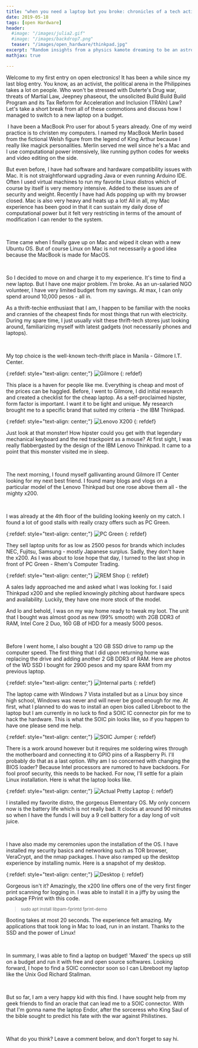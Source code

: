 ```yaml
---
title: "when you need a laptop but you broke: chronicles of a tech activist in 3rd world"
date: 2019-05-18
tags: [open Hardware]
header:
  #image: "/images/julia2.gif"
  #image: "/images/backdrop7.png"
  teaser: "/images/open_hardware/thinkpad.jpg"
excerpt: "Random insights from a physics kamote dreaming to be an astronaut."
mathjax: true

---
```

<div id="fb-root"></div>
<script async defer src="https://connect.facebook.net/en_US/sdk.js#xfbml=1&version=v3.2"></script>

Welcome to my first entry on open electronics!
It has been a while since my last blog entry.
You know, as an activist, the political arena in the Philippines
takes a lot on people. Who won't be stressed with Duterte's
Drug war, threats of Martial Law, Jeepney phaseout,
the unsolicited Build Build Build Program and its Tax Reform
for Acceleration and Inclusion (TRAIn) Law? Let's take a short break from all of these commotions and discuss how I managed to switch to a new laptop on a budget.

​
I have been a MacBook Pro user for about 5 years already.
One of my weird practice is to christen my computers.
I named my MacBook Merlin based from the fictional Welsh
figure from the legend of King Arthur because I really like magick personalities. Merlin served me well since he's a Mac and I use computational power intensively, like running python codes for weeks and video editing on the side.


But even before, I have had software and hardware compatibility issues with Mac. It is not straightforward upgrading Java or even running Arduino IDE. Often I used virtual machines to run my favorite Linux distros which of course by itself is very memory intensive. Added to these issues are of security and weight. Recently I have had Ads popping up with my browser closed. Mac is also very heavy and heats up a lot! All in all, my Mac experience has been good in that it can sustain my daily dose of computational power but it felt very restricting in terms of the amount of modification I can render to the system.

​

Time came when I finally gave up on Mac and wiped it clean with a new Ubuntu OS. But of course Linux on Mac is not necessarily a good idea because the MacBook is made for MacOS.

​

So I decided to move on and charge it to my experience. It's time to find a new laptop. But I have one major problem. I'm broke. As an un-salaried NGO volunteer, I have very limited budget from my savings. At max, I can only spend around 10,000 pesos - all in.


As a thrift-techie enthusiast that I am, I happen to be familiar with the nooks and crannies of the cheapest finds for most things that run with electricity. During my spare time, I just usually visit these thrift-tech stores just looking around, familiarizing myself with latest gadgets (not necessarily phones and laptops).

​

My top choice is the well-known tech-thrift place in Manila - Gilmore I.T. Center.

{:refdef: style="text-align: center;"}
<img src="{{ site.url }}{{ site.baseurl }}/images/open_hardware/gilmore.png" alt="Gilmore" class="center">
{: refdef}

This place is a haven for people like me. Everything is cheap and most of the prices can be haggled. Before, I went to Gilmore, I did initial research and created a checklist for the cheap laptop. As a self-proclaimed hipster, form factor is important. I want it to be light and unique. My research brought me to a specific brand that suited my criteria - the IBM Thinkpad.

{:refdef: style="text-align: center;"}
<img src="{{ site.url }}{{ site.baseurl }}/images/open_hardware/lenovo.png" alt="Lenovo X200" class="center">
{: refdef}

Just look at that monster! How hipster could you get with that legendary mechanical keyboard and the red trackpoint as a mouse? At first sight, I was really flabbergasted by the design of the IBM Lenovo Thinkpad. It came to a point that this monster visited me in sleep.

​​

The next morning, I found myself gallivanting around Gilmore IT Center looking for my next best friend. I found many blogs and vlogs on a particular model of the Lenovo Thinkpad but one rose above them all - the mighty x200.

​

I was already at the 4th floor of the building looking keenly on my catch. I found a lot of good stalls with really crazy offers such as PC Green.

{:refdef: style="text-align: center;"}
<img src="{{ site.url }}{{ site.baseurl }}/images/open_hardware/pc_green.jpg" alt="PC Green" class="center">
{: refdef}

They sell laptop units for as low as 2500 pesos for brands which includes NEC, Fujitsu, Samsung - mostly Japanese surplus. Sadly, they don't have the x200. As I was about to lose hope that day, I turned to the last shop in front of PC Green -  Rhem's Computer Trading.

{:refdef: style="text-align: center;"}
<img src="{{ site.url }}{{ site.baseurl }}/images/open_hardware/rem.png" alt="REM Shop" class="center">
{: refdef}

A sales lady approached me and asked what I was looking for. I said Thinkpad x200 and she replied knowingly pitching about hardware specs and availability. Luckily, they have one more stock of the model.



And lo and behold, I was on my way home ready to tweak my loot. The unit that I bought was almost good as new (99% smooth) with 2GB DDR3 of RAM, Intel Core 2 Duo, 160 GB of HDD for a measly 5000 pesos.

​

Before I went home, I also bought a 120 GB SSD drive to ramp up the computer speed. The first thing that I did upon returning home was replacing the drive and adding another 2 GB DDR3 of RAM. Here are photos of the WD SSD I bought for 2900 pesos and my spare RAM from my previous laptop.

{:refdef: style="text-align: center;"}
<img src="{{ site.url }}{{ site.baseurl }}/images/open_hardware/internal.png" alt="Internal parts" class="center">
{: refdef}

The laptop came with Windows 7 Vista installed but as a Linux boy since high school, Windows was never and will never be good enough for me. At first, what I planned to do was to install an open bios called Libreboot to the laptop but I am currently in no luck to find a SOIC IC connector pin for me to hack the hardware. This is what the SOIC pin looks like, so if you happen to have one please send me help.

{:refdef: style="text-align: center;"}
<img src="{{ site.url }}{{ site.baseurl }}/images/open_hardware/soic.png" alt="SOIC Jumper" class="center">
{: refdef}

There is a work around however but it requires me soldering wires through the motherboard and connecting it to GPIO pins of a Raspberry Pi. I'll probably do that as a last option. Why am I so concerned with changing the BIOS loader? Because Intel processors are rumored to have backdoors. For fool proof security, this needs to be hacked. For now, I'll settle for a plain Linux installation. Here is what the laptop looks like.

{:refdef: style="text-align: center;"}
<img src="{{ site.url }}{{ site.baseurl }}/images/open_hardware/finished.png" alt="Actual Pretty Laptop" class="center">
{: refdef}

I installed my favorite distro, the gorgeous Elementary OS. My only concern now is the battery life which is not really bad. It clocks at around 90 minutes so when I have the funds I will buy a 9 cell battery for a day long of volt juice.

​

I have also made my ceremonies upon the installation of the OS. I have installed my security basics and networking such as TOR browser, VeraCrypt, and the nmap packages. I have also ramped up the desktop experience by installing numix. Here is a snapshot of my desktop.

{:refdef: style="text-align: center;"}
<img src="{{ site.url }}{{ site.baseurl }}/images/open_hardware/desktop.jpg" alt="Desktop" class="center">
{: refdef}

Gorgeous isn't it? Amazingly, the x200 line offers one of the very first finger print scanning for logging in. I was able to install it in a jiffy by using the package FPrint with this code.

<blockquote>
<small>sudo apt install libpam-fprintd fprint-demo</small>
</blockquote>

Booting takes at most 20 seconds. The experience felt amazing. My applications that took long in Mac to load, run in an instant. Thanks to the SSD and the power of Linux!

​​

In summary, I was able to find a laptop on budget! 'Maxed' the specs up still on a budget and run it with free and open source softwares. Looking forward, I hope to find a SOIC connector soon so I can Libreboot my laptop like the Unix God Richard Stallman.

​

But so far, I am a very happy kid with this find. I have sought help from my geek friends to find an oracle that can lead me to a SOIC connector. With that I'm gonna name the laptop Endor, after the sorceress who King Saul of the bible sought to predict his fate with the war against Philistines.

​

What do you think? Leave a comment below, and don't forget to say hi.

<script async src="//pagead2.googlesyndication.com/pagead/js/adsbygoogle.js"></script>
<script>
  (adsbygoogle = window.adsbygoogle || []).push({
    google_ad_client: "ca-pub-6410209740119334",
    enable_page_level_ads: true
  });
</script>

<div class="fb-comments" data-href="https://albertyumol.github.io/" data-numposts="5"></div>
